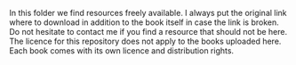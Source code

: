 In this folder we find resources freely available. I always put the original link where to download in addition to the book itself in case the link is broken.
Do not hesitate to contact me if you find a resource that should not be here.
The licence for this repository does not apply to the books uploaded here.
Each book comes with its own licence and distribution rights.
